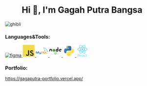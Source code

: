 <h1 align="center">Hi 👋, I'm Gagah Putra Bangsa</h1>
<img style="width: 960px; height:540px;" align="center" alt="ghibli" src="https://media1.giphy.com/media/v1.Y2lkPTc5MGI3NjExMHUyYXd3NDE1aWthcXVycHd5dmJzZ3o1ajM2MHFkMjE2Y2M0dGgwdiZlcD12MV9pbnRlcm5hbF9naWZfYnlfaWQmY3Q9Zw/TTedQxhzd5T4A/giphy.webp">
<!-- <iframe src="https://giphy.com/embed/aTCa0tTwPzfig" width="960" height="540" style="" frameBorder="0" class="giphy-embed" allowFullScreen></iframe><p><a href="https://giphy.com/gifs/studio-ghibli-spirited-away-aTCa0tTwPzfig">via GIPHY</a></p> -->
<!-- <div style="width:100%;height:0;padding-bottom:120%;position:relative;"><iframe src="https://giphy.com/embed/aTCa0tTwPzfig" width="100%" height="100%" style="position:absolute" frameBorder="0" class="giphy-embed" allowFullScreen></iframe></div><p><a href="https://giphy.com/gifs/studio-ghibli-spirited-away-aTCa0tTwPzfig">via GIPHY</a></p>
<br clear="left"/> -->

<h3 align="left">Languages&Tools:</h3>

<!-- <a href="https://www.djangoproject.com/" target="_blank" rel="noreferrer"> 
    <img src="https://cdn.worldvectorlogo.com/logos/django.svg" alt="django" width="40" height="40" style="margin: 10px;"/>
</a>  -->
<a href="https://www.figma.com/" target="_blank" rel="noreferrer"> 
    <img src="https://www.vectorlogo.zone/logos/figma/figma-icon.svg" alt="figma" width="40" height="40" />
</a> 
<!-- <a href="https://git-scm.com/" target="_blank" rel="noreferrer"> 
    <img src="https://www.vectorlogo.zone/logos/git-scm/git-scm-icon.svg" alt="git" width="40" height="40" style="margin: 10px;"/>
</a>  -->
<a href="https://developer.mozilla.org/en-US/docs/Web/JavaScript" target="_blank" rel="noreferrer"> 
    <img src="https://raw.githubusercontent.com/devicons/devicon/master/icons/javascript/javascript-original.svg" alt="javascript" width="40" height="40" />
</a> 
<a href="https://www.mysql.com/" target="_blank" rel="noreferrer"> 
    <img src="https://raw.githubusercontent.com/devicons/devicon/master/icons/mysql/mysql-original-wordmark.svg" alt="mysql" width="40" height="40" />
</a> 
<a href="https://nodejs.org" target="_blank" rel="noreferrer"> 
    <img src="https://raw.githubusercontent.com/devicons/devicon/master/icons/nodejs/nodejs-original-wordmark.svg" alt="nodejs" width="40" height="40"/>
</a> 
<!-- <a href="https://www.photoshop.com/en" target="_blank" rel="noreferrer"> 
    <img src="https://raw.githubusercontent.com/devicons/devicon/master/icons/photoshop/photoshop-line.svg" alt="photoshop" width="40" height="40" />
</a>  -->
<!-- <a href="https://www.postgresql.org" target="_blank" rel="noreferrer"> 
    <img src="https://raw.githubusercontent.com/devicons/devicon/master/icons/postgresql/postgresql-original-wordmark.svg" alt="postgresql" width="40" height="40" />
</a>  -->
<a href="https://www.python.org" target="_blank" rel="noreferrer"> 
    <img src="https://raw.githubusercontent.com/devicons/devicon/master/icons/python/python-original.svg" alt="python" width="40" height="40" />
</a> 
<a href="https://reactjs.org/" target="_blank" rel="noreferrer"> 
    <img src="https://raw.githubusercontent.com/devicons/devicon/master/icons/react/react-original-wordmark.svg" alt="react" width="40" height="40" />
</a> 
<!-- <a href="https://www.tensorflow.org" target="_blank" rel="noreferrer"> 
    <img src="https://www.vectorlogo.zone/logos/tensorflow/tensorflow-icon.svg" alt="tensorflow" width="40" height="40" style="margin: 10px;"/>
</a>  -->
<!-- <a href="https://www.typescriptlang.org/" target="_blank" rel="noreferrer"> 
    <img src="https://raw.githubusercontent.com/devicons/devicon/master/icons/typescript/typescript-original.svg" alt="typescript" width="40" height="40" style="margin: 10px;"/>
</a> -->

<h3 align="left">Portfolio:</h3>
<a href="https://gagaputra-portfolio.vercel.app/" target="_blank" rel="noreferrer">
    https://gagaputra-portfolio.vercel.app/
</a>
